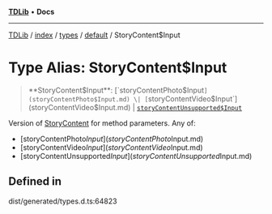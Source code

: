 [**TDLib**](../../../../../../README.md) • **Docs**

***

[TDLib](../../../../../../modules.md) / [index](../../../../../README.md) / [types](../../../README.md) / [default](../README.md) / StoryContent$Input

# Type Alias: StoryContent$Input

> **StoryContent$Input**: [`storyContentPhoto$Input`](storyContentPhoto$Input.md) \| [`storyContentVideo$Input`](storyContentVideo$Input.md) \| [`storyContentUnsupported$Input`](storyContentUnsupported$Input.md)

Version of [StoryContent](StoryContent.md) for method parameters.
Any of:
- [storyContentPhoto$Input](storyContentPhoto$Input.md)
- [storyContentVideo$Input](storyContentVideo$Input.md)
- [storyContentUnsupported$Input](storyContentUnsupported$Input.md)

## Defined in

dist/generated/types.d.ts:64823
